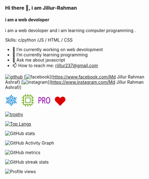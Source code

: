 ### Hi there 👋, i am  Jillur-Rahman 
#### i am a web devoloper
i am a web devoloper  and i am learning computer programming . 

Skills: c/python /JS / HTML / CSS

- 🔭 I’m currently working on web devolopment 
- 🌱 I’m currently learning programming 
- 💬 Ask me about javascript  
- 📫 How to reach me: rjillur237@gmail.com 


[<img src='https://cdn.jsdelivr.net/npm/simple-icons@3.0.1/icons/github.svg' alt='github' height='40'>](https://github.com/Jillur-Rahman)  [<img src='https://cdn.jsdelivr.net/npm/simple-icons@3.0.1/icons/facebook.svg' alt='facebook' height='40'>](https://www.facebook.com/Md Jillur Rahman Ashraf)  [<img src='https://cdn.jsdelivr.net/npm/simple-icons@3.0.1/icons/instagram.svg' alt='instagram' height='40'>](https://www.instagram.com/Md Jillur Rahman Ashraf/)  

<a href='https://archiveprogram.github.com/'><img src='https://raw.githubusercontent.com/acervenky/animated-github-badges/master/assets/acbadge.gif' width='40' height='40'></a> <a href='https://docs.github.com/en/developers'><img src='https://raw.githubusercontent.com/acervenky/animated-github-badges/master/assets/devbadge.gif' width='40' height='40'></a> <a href='https://github.com/pricing'><img src='https://raw.githubusercontent.com/acervenky/animated-github-badges/master/assets/pro.gif' width='40' height='40'></a> <a href='https://docs.github.com/en/github/supporting-the-open-source-community-with-github-sponsors'><img src='https://raw.githubusercontent.com/acervenky/animated-github-badges/master/assets/sponsorbadge.gif' width='35' height='35'></a> 

[![trophy](https://github-profile-trophy.vercel.app/?username=Jillur-Rahman)](https://github.com/ryo-ma/github-profile-trophy)

[![Top Langs](https://github-readme-stats.vercel.app/api/top-langs/?username=Jillur-Rahman)](https://github.com/anuraghazra/github-readme-stats)

![GitHub stats](https://github-readme-stats.vercel.app/api?username=Jillur-Rahman&show_icons=true&count_private=true)  

![GitHub Activity Graph](https://activity-graph.herokuapp.com/graph?username=Jillur-Rahman)  

![GitHub metrics](https://metrics.lecoq.io/Jillur-Rahman)  

![GitHub streak stats](https://streak-stats.demolab.com/?user=Jillur-Rahman)  

![Profile views](https://gpvc.arturio.dev/Jillur-Rahman)  
